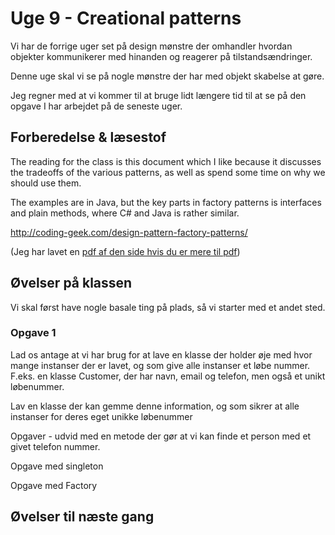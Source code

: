 # Uge 9 - Creational patterns
Vi har de forrige uger set på design mønstre der omhandler hvordan objekter kommunikerer med hinanden og reagerer på tilstandsændringer. 

Denne uge skal vi se på nogle mønstre der har med objekt skabelse at gøre.

Jeg regner med at vi kommer til at bruge lidt længere tid til at se på den opgave I har arbejdet på de seneste uger.

## Forberedelse & læsestof
The reading for the class is this document which I like because it discusses the tradeoffs of the various patterns, as well as spend some time on why we should use them. 

The examples are in Java, but the key parts in factory patterns is interfaces and plain methods, where C# and Java is rather similar.

http://coding-geek.com/design-pattern-factory-patterns/

(Jeg har lavet en [pdf af den side hvis du er mere til pdf](FactoryPatterns-CodingGeek.pdf))

## Øvelser på klassen
Vi skal først have nogle basale ting på plads, så vi starter med et andet sted.

### Opgave 1
Lad os antage at vi har brug for at lave en klasse der holder øje med hvor mange instanser der er lavet, og som give alle instanser et løbe nummer. F.eks. en klasse Customer, der har navn, email og telefon, men også et unikt løbenummer. 

Lav en klasse der kan gemme denne information, og som sikrer at alle instanser for deres eget unikke løbenummer

Opgaver - udvid med en metode der gør at vi kan finde et person med et givet telefon nummer.

Opgave med singleton

Opgave med Factory



## Øvelser til næste gang




